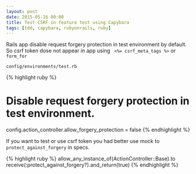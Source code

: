 ```yaml
---
layout: post
date: 2015-05-16 00:00
title: Test CSRF in feature test using Capybara
tags: [tdd, capybara, rubyonrails, ruby]
---
```


Rails app disable request forgery protection in test environment by default.
So csrf token dose not appear in app using ` <%= csrf_meta_tags %>` or `form_for`

`config/environments/test.rb`

{% highlight ruby %}
# Disable request forgery protection in test environment.
config.action_controller.allow_forgery_protection = false
{% endhighlight %}

If you want to test or use csrf token you had better use mock to `protect_against_forgery` in specs.

{% highlight ruby %}
allow_any_instance_of(ActionController::Base).to receive(:protect_against_forgery?).and_return(true)
{% endhighlight %}
